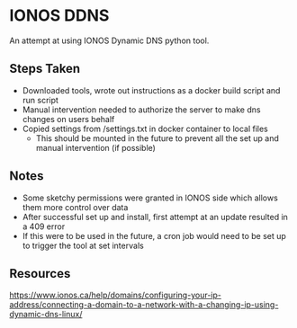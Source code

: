 # IONOS DDNS

An attempt at using IONOS Dynamic DNS python tool.

## Steps Taken

- Downloaded tools, wrote out instructions as a docker build script and run script
- Manual intervention needed to authorize the server to make dns changes on users behalf
- Copied settings from /settings.txt in docker container to local files
	- This should be mounted in the future to prevent all the set up and manual intervention (if possible)

## Notes

- Some sketchy permissions were granted in IONOS side which allows them more control over data
- After successful set up and install, first attempt at an update resulted in a 409 error
- If this were to be used in the future, a cron job would need to be set up to trigger the tool at set intervals

## Resources

https://www.ionos.ca/help/domains/configuring-your-ip-address/connecting-a-domain-to-a-network-with-a-changing-ip-using-dynamic-dns-linux/
